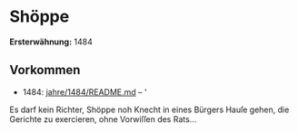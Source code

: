 # Shöppe

**Ersterwähnung:** 1484

## Vorkommen
- 1484: [jahre/1484/README.md](../jahre/1484/README.md) – '

Es darf kein Richter, Shöppe noh Knecht in eines
Bürgers Hauſe gehen, die Gerichte zu exercieren, ohne
Vorwiſſen des Rats...
